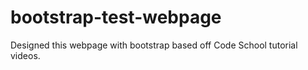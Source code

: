 # bootstrap-test-webpage

Designed this webpage with bootstrap based off Code School tutorial videos.
